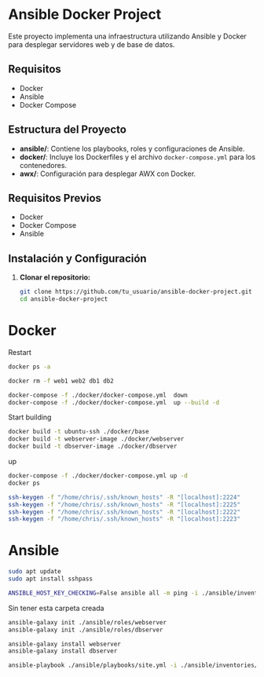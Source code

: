 # Ansible Docker Project

Este proyecto implementa una infraestructura utilizando Ansible y Docker para desplegar servidores web y de base de datos.

## Requisitos

- Docker
- Ansible
- Docker Compose

## Estructura del Proyecto

- **ansible/**: Contiene los playbooks, roles y configuraciones de Ansible.
- **docker/**: Incluye los Dockerfiles y el archivo `docker-compose.yml` para los contenedores.
- **awx/**: Configuración para desplegar AWX con Docker.

## Requisitos Previos

- Docker
- Docker Compose
- Ansible

## Instalación y Configuración

1. **Clonar el repositorio:**

   ```bash
   git clone https://github.com/tu_usuario/ansible-docker-project.git
   cd ansible-docker-project

# Docker

Restart

```sh
docker ps -a

docker rm -f web1 web2 db1 db2

```

```sh
docker-compose -f ./docker/docker-compose.yml  down 
docker-compose -f ./docker/docker-compose.yml  up --build -d

```

Start building

```sh
docker build -t ubuntu-ssh ./docker/base
docker build -t webserver-image ./docker/webserver
docker build -t dbserver-image ./docker/dbserver

```

up

```sh
docker-compose -f ./docker/docker-compose.yml up -d
docker ps

```

```sh
ssh-keygen -f "/home/chris/.ssh/known_hosts" -R "[localhost]:2224"
ssh-keygen -f "/home/chris/.ssh/known_hosts" -R "[localhost]:2225"
ssh-keygen -f "/home/chris/.ssh/known_hosts" -R "[localhost]:2222"
ssh-keygen -f "/home/chris/.ssh/known_hosts" -R "[localhost]:2223"

```

# Ansible

```sh
sudo apt update
sudo apt install sshpass

```

```sh
ANSIBLE_HOST_KEY_CHECKING=False ansible all -m ping -i ./ansible/inventories/hosts.ini

```

Sin tener esta carpeta creada

```sh
ansible-galaxy init ./ansible/roles/webserver
ansible-galaxy init ./ansible/roles/dbserver

```

```sh
ansible-galaxy install webserver
ansible-galaxy install dbserver

```

```sh
ansible-playbook ./ansible/playbooks/site.yml -i ./ansible/inventories/hosts.ini

```